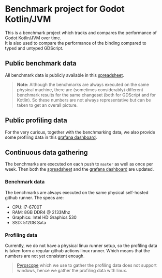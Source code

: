 # Benchmark project for Godot Kotlin/JVM

This is a benchmark project which tracks and compares the performance of Godot Kotlin/JVM over time.  
It is also used to compare the performance of the binding compared to typed and untyped GDScript.

## Public benchmark data
All benchmark data is publicly available in this [spreadsheet](https://docs.google.com/spreadsheets/d/1aIclio2oYs_ua_4tENVjfn-OrwKkgVSCRfo50NTMve0/edit?usp=sharing).

> **Note:** Although the benchmarks are always executed on the same physical machine, there are (sometimes considerably) different benchmark results for the same changeset (both for GDScript and for Kotlin). So these numbers are not always representative but can be taken to get an overall picture.

## Public profiling data
For the very curious, together with the benchmarking data, we also provide some profiling data in this [grafana dashboard](https://monitoring.hippmann.ch/public-dashboards/22a47dbec7e04eed8fdad1135e22ef09?orgId=2).

## Continuous data gathering
The benchmarks are executed on each push to `master` as well as once per week. Then both the [spreadsheet](https://docs.google.com/spreadsheets/d/1aIclio2oYs_ua_4tENVjfn-OrwKkgVSCRfo50NTMve0/edit?usp=sharing) and the [grafana dashboard](https://monitoring.hippmann.ch/public-dashboards/22a47dbec7e04eed8fdad1135e22ef09?orgId=2) are updated.

### Benchmark data
The benchmarks are always executed on the same physical self-hosted github runner. The specs are:
- CPU: i7-6700T
- RAM: 8GB DDR4 @ 2133Mhz 
- Graphics: Intel HD Graphics 530
- SSD: 512GB Sata

### Profiling data
Currently, we do not have a physical linux runner setup, so the profiling data is taken form a regular github actions linux runner. Which means that the numbers are not yet consistent enough.

> [Pyroscope](https://grafana.com/docs/pyroscope/latest/configure-client/language-sdks/java/) which we use to gather the profiling data does not support windows, hence we gather the profiling data with linux. 
